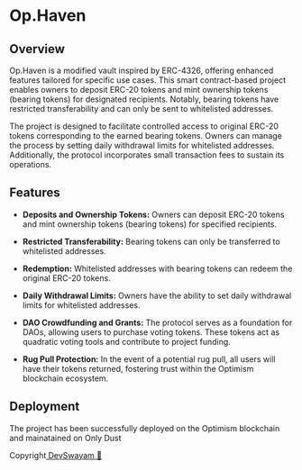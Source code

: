 # Op.Haven

## Overview

Op.Haven is a modified vault inspired by ERC-4326, offering enhanced features tailored for specific use cases. This smart contract-based project enables owners to deposit ERC-20 tokens and mint ownership tokens (bearing tokens) for designated recipients. Notably, bearing tokens have restricted transferability and can only be sent to whitelisted addresses.

The project is designed to facilitate controlled access to original ERC-20 tokens corresponding to the earned bearing tokens. Owners can manage the process by setting daily withdrawal limits for whitelisted addresses. Additionally, the protocol incorporates small transaction fees to sustain its operations.

## Features

- **Deposits and Ownership Tokens:** Owners can deposit ERC-20 tokens and mint ownership tokens (bearing tokens) for specified recipients.

- **Restricted Transferability:** Bearing tokens can only be transferred to whitelisted addresses.

- **Redemption:** Whitelisted addresses with bearing tokens can redeem the original ERC-20 tokens.

- **Daily Withdrawal Limits:** Owners have the ability to set daily withdrawal limits for whitelisted addresses.

- **DAO Crowdfunding and Grants:** The protocol serves as a foundation for DAOs, allowing users to purchase voting tokens. These tokens act as quadratic voting tools and contribute to project funding.

- **Rug Pull Protection:** In the event of a potential rug pull, all users will have their tokens returned, fostering trust within the Optimism blockchain ecosystem.

## Deployment

The project has been successfully deployed on the Optimism blockchain and mainatained on Only Dust


Copyright<a href="https://www.google.com/url?sa=t&source=web&rct=j&opi=89978449&url=https://github.com/DevSwayam">  DevSwayam 🤍</a>
